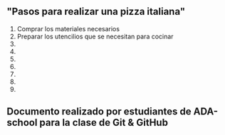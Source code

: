 
##  "Pasos para realizar una pizza italiana"

1. Comprar los materiales necesarios 
2. Preparar los utencilios que se necesitan para cocinar 
3. 
4. 
5. 
6. 
7. 
8. 
9. 



## Documento realizado por estudiantes de ADA-school para la clase de Git & GitHub ## 